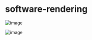 # software-rendering

![image](https://user-images.githubusercontent.com/108875469/230478992-59ed87de-1673-4e6a-9959-7901d0e3e97e.png)


![image](https://user-images.githubusercontent.com/108875469/230647907-16a555a5-118d-4302-a23b-c7dd951626fa.png)
